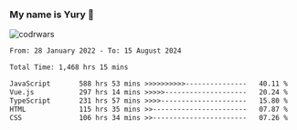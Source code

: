 ### My name is Yury 👋 
![codrwars](https://www.codewars.com/users/litury/badges/micro) 


<!--START_SECTION:waka-->

```txt
From: 28 January 2022 - To: 15 August 2024

Total Time: 1,468 hrs 15 mins

JavaScript       588 hrs 53 mins >>>>>>>>>>---------------   40.11 %
Vue.js           297 hrs 14 mins >>>>>--------------------   20.24 %
TypeScript       231 hrs 57 mins >>>>---------------------   15.80 %
HTML             115 hrs 35 mins >>-----------------------   07.87 %
CSS              106 hrs 34 mins >>-----------------------   07.26 %
```

<!--END_SECTION:waka-->

